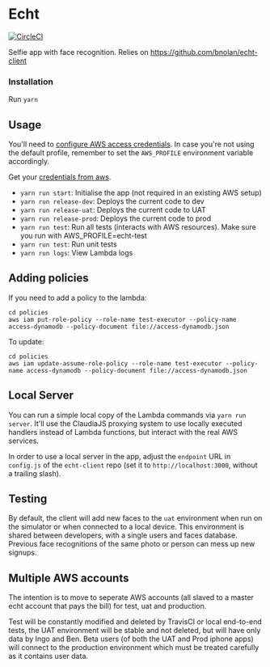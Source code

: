 # Echt

[![CircleCI](https://circleci.com/gh/bnolan/echt-server.svg?style=svg&circle-token=c21a0d12bacd0d145ec76336424d901e163d7123)](https://circleci.com/gh/bnolan/echt-server)

Selfie app with face recognition.
Relies on https://github.com/bnolan/echt-client

### Installation

Run `yarn`

## Usage

You'll need to [configure AWS access credentials](https://claudiajs.com/tutorials/installing.html). In case you're not using the default profile,
remember to set the `AWS_PROFILE` environment variable accordingly.

Get your [credentials from aws](https://942514019561.signin.aws.amazon.com/console).

 * `yarn run start`: Initialise the app (not required in an existing AWS setup)
 * `yarn run release-dev`: Deploys the current code to dev
 * `yarn run release-uat`: Deploys the current code to UAT
 * `yarn run release-prod`: Deploys the current code to prod
 * `yarn run test`: Run all tests (interacts with AWS resources). Make sure you run with AWS_PROFILE=echt-test
 * `yarn run test`: Run unit tests
 * `yarn run logs`: View Lambda logs

## Adding policies

If you need to add a policy to the lambda:

    cd policies
    aws iam put-role-policy --role-name test-executor --policy-name access-dynamodb --policy-document file://access-dynamodb.json

To update:

    cd policies
    aws iam update-assume-role-policy --role-name test-executor --policy-name access-dynamodb --policy-document file://access-dynamodb.json

## Local Server

You can run a simple local copy of the Lambda commands via `yarn run server`.
It'll use the ClaudiaJS proxying system to use locally executed handlers
instead of Lambda functions, but interact with the real AWS services.

In order to use a local server in the app, adjust the `endpoint` URL in `config.js`
of the `echt-client` repo (set it to `http://localhost:3000`, without a trailing slash).

## Testing

By default, the client will add new faces to the `uat` environment when run on the simulator
or when connected to a local device. This environment is shared between developers,
with a single users and faces database. Previous face recognitions of the same
photo or person can mess up new signups.
  
## Multiple AWS accounts
 
The intention is to move to seperate AWS accounts (all slaved to a master echt
account that pays the bill) for test, uat and production.

Test will be constantly modified and deleted by TravisCI or local end-to-end tests,
the UAT environment will be stable and not deleted, but will have only data by
Ingo and Ben. Beta users (of both the UAT and Prod iphone apps) will connect
to the production environment which must be treated carefully as it contains user
data.
